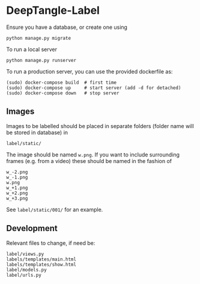 # DeepTangle-Label

Ensure you have a database, or create one using
```
python manage.py migrate
```

To run a local server
```
python manage.py runserver
```

To run a production server, you can use the provided dockerfile as:
```
(sudo) docker-compose build  # first time
(sudo) docker-compose up     # start server (add -d for detached)
(sudo) docker-compose down   # stop server
```


## Images
Images to be labelled should be placed in separate folders
(folder name will be stored in database) in
```
label/static/
```
The image should be named `w.png`.
If you want to include surrounding frames (e.g. from a video)
these should be named in the fashion of
```
w_-2.png
w_-1.png
w.png
w_+1.png
w_+2.png
w_+3.png
```
See `label/static/001/` for an example.

## Development
Relevant files to change, if need be:
```
label/views.py
labels/templates/main.html
labels/templates/show.html
label/models.py
label/urls.py
```
